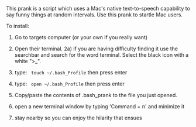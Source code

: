 This prank is a script which uses a Mac's native text-to-speech capability to say funny things at random intervals. Use this prank to startle Mac users.

To install:

1) Go to targets computer (or your own if you really want)

2) Open their terminal. 
  2a) if you are having difficulty finding it use the searchbar and search for the word terminal. Select the black icon with a white ">_".

3) type: ``` touch ~/.bash_Profile``` then press enter

4) type: ``` open ~/.bash_Profile``` then press enter

5) Copy/paste the contents of .bash_prank to the file you just opened.

6) open a new terminal window by typing 'Command + n' and minimize it

7) stay nearby so you can enjoy the hilarity that ensues

